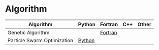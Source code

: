 # Algorithm

| Algorithm | Python | Fortran | C++ | Other |
| ----------|--------|---------|-----|-------|
| Genetic Algorithm           ||[Fortran](./Codes/GeneticAlgorithm/main.f95)|||
| Particle Swarm Optimization |[Python](./Codes/ParticleSwarmOptimization/main.py)||||
